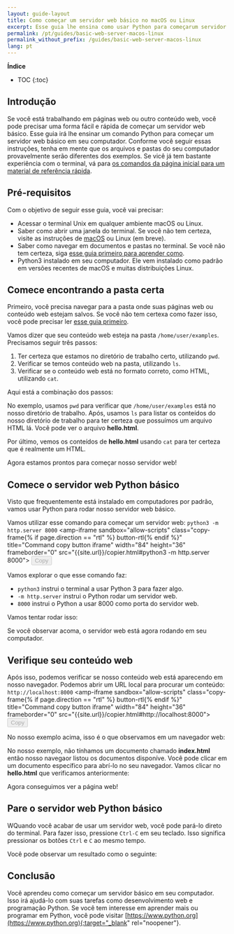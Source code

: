 ```yaml
---
layout: guide-layout
title: Como começar um servidor web básico no macOS ou Linux
excerpt: Esse guia lhe ensina como usar Python para começarum servidor web básico de qualquer pasta no seu computador macOS ou Linux.
permalink: /pt/guides/basic-web-server-macos-linux
permalink_without_prefix: /guides/basic-web-server-macos-linux
lang: pt
---
```


**Índice**

* TOC
{:toc}

## Introdução

Se você está trabalhando em páginas web ou outro conteúdo web, você pode precisar uma forma fácil e rápida de começar um servidor web básico. Esse guia irá lhe ensinar um comando Python para começar um servidor web básico em seu computador. Conforme você seguir essas instruções, tenha em mente que os arquivos e pastas do seu computador provavelmente serão diferentes dos exemplos. Se vicê já tem bastante experiência com o terminal, vá para [os comandos da página inicial para um material de referência rápida](/).

## Pré-requisitos

Com o objetivo de seguir esse guia, você vai precisar:

* Acessar o terminal Unix em qualquer ambiente macOS ou Linux.
* Saber como abrir uma janela do terminal. Se você não tem certeza, visite as instruções de [macOS](abrir-terminal-macos) ou Linux (em breve).
* Saber como navegar em documentos e pastas no terminal. Se você não tem certeza, siga [esse guia primeiro para aprender como](navegar-terminal).
* Python3 instalado em seu computador. Ele vem instalado como padrão em versões recentes de macOS e muitas distribuições Linux.

## Comece encontrando a pasta certa

Primeiro, você precisa navegar para a pasta onde suas páginas web ou conteúdo web estejam salvos. Se você não tem certexa como fazer isso, você pode precisar ler [esse guia primeiro](navigate-terminal).

Vamos dizer que seu conteúdo web esteja na pasta `/home/user/examples`. Precisamos seguir três passos:

1. Ter certeza que estamos no diretório de trabalho certo, utilizando `pwd`.
2. Verificar se temos conteúdo web na pasta, utilizando `ls`.
3. Verificar se o conteúdo web está no formato correto, como HTML, utilizando `cat`.

Aqui está a combinação dos passos:

<div class="center guideimages">
  <amp-anim src="/assets/guides/basic-web-server-macos-linux/checking-web-content-en.gif" width="665" height="387" alt="Navigating and checking web content" layout="responsive"></amp-anim>
</div>

No exemplo, usamos `pwd` para verificar que `/home/user/examples` está no nosso diretório de trabalho. Após, usamos `ls` para listar os conteídos do nosso diretório de trabalho para ter certeza que possuímos um arquivo HTML lá. Você pode ver o arquivo **hello.html**.

Por último, vemos os conteídos de **hello.html** usando `cat` para ter certeza que é realmente um HTML.

Agora estamos prontos para começar nosso servidor web!

## Comece o servidor web Python básico

Visto que frequentemente está instalado em computadores por padrão, vamos usar Python para rodar nosso servidor web básico.

Vamos utilizar esse comando para começar um servidor web: `python3 -m http.server 8000` <amp-iframe sandbox="allow-scripts"
  class="copy-frame{% if page.direction == "rtl" %} button-rtl{% endif %}"
  title="Command copy button iframe"
  width="84"
  height="36"
  frameborder="0"
  src="{{site.url}}/copier.html#python3 -m http.server 8000">
  <button class="pure-button button-large button-primary"
    placeholder
    disabled>Copy</button>
</amp-iframe>

Vamos explorar o que esse comando faz:

* `python3` instrui o terminal a usar Python 3 para fazer algo.
* `-m http.server` instrui o Python rodar um servidor web.
* `8000` instrui o Python a usar 8000 como porta do servidor web.

Vamos tentar rodar isso:

<div class="center guideimages">
  <amp-anim src="/assets/guides/basic-web-server-macos-linux/start-python-http-server-en.gif" width="665" height="387" alt="Start Python web server" layout="responsive"></amp-anim>
</div>

Se você observar acoma, o servidor web está agora rodando em seu computador.

## Verifique seu conteúdo web

Após isso, podemos verificar se nosso conteúdo web está aparecendo em nosso navegador. Podemos abrir um URL local para procurar um conteúdo: `http://localhost:8000` <amp-iframe sandbox="allow-scripts"
  class="copy-frame{% if page.direction == "rtl" %} button-rtl{% endif %}"
  title="Command copy button iframe"
  width="84"
  height="36"
  frameborder="0"
  src="{{site.url}}/copier.html#http://localhost:8000">
  <button class="pure-button button-large button-primary"
    placeholder
    disabled>Copy</button>
</amp-iframe>

No nosso exemplo acima, isso é o que observamos em um navegador web:

<div class="center guideimages">
  <amp-img src="/assets/guides/basic-web-server-macos-linux/directory-listing-en.png" width="665" height="387" alt="Directory listing in the web browser" layout="responsive"></amp-img>
</div>

No nosso exemplo, não tínhamos um documento chamado **index.html** então nosso navegaor listou os documentos disponíve. Você pode clicar em um documento específico para abrí-lo no seu navegador. Vamos clicar no **hello.html** que verificamos anteriormente:

<div class="center guideimages">
  <amp-img src="/assets/guides/basic-web-server-macos-linux/hello-world-page-en.png" width="665" height="387" alt="Hello world page" layout="responsive"></amp-img>
</div>

Agora conseguimos ver a página web!

## Pare o servidor web Python básico

WQuando você acabar de usar um servidor web, você pode pará-lo direto do terminal. Para fazer isso, pressione `Ctrl-C` em seu teclado. Isso significa pressionar os botões `Ctrl` e `C` ao mesmo tempo.

Você pode observar um resultado como o seguinte:

<div class="center guideimages">
  <amp-anim src="/assets/guides/basic-web-server-macos-linux/stop-python-http-server-en.gif" width="665" height="387" alt="Stop Python web server" layout="responsive"></amp-anim>
</div>

## Conclusão

Você aprendeu como começar um servidor básico em seu computador. Isso irá ajudá-lo com suas tarefas como desenvolvimento web e programação Python. Se você tem interesse em aprender mais ou programar em Python, você pode visitar [https://www.python.org](https://www.python.org){:target="_blank" rel="noopener"}.
